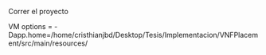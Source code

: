 Correr el proyecto

VM options = -Dapp.home=/home/cristhianjbd/Desktop/Tesis/Implementacion/VNFPlacement/src/main/resources/
